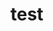 <!--
 * @Author: nekooooo 102147124+nekooooo@users.noreply.github.com
 * @Date: 2023-08-27 19:36:55
 * @LastEditors: nekooooo 102147124+nekooooo@users.noreply.github.com
 * @LastEditTime: 2023-08-27 19:50:49
 * @FilePath: \front-end-study\src\docs\unknow\readme.md
 * @Description: 这是默认设置,请设置`customMade`, 打开koroFileHeader查看配置 进行设置: https://github.com/OBKoro1/koro1FileHeader/wiki/%E9%85%8D%E7%BD
-->
# test
<Test/>

<script lang="ts" setup>
import Test from "@/components/Test.vue"

</script>
